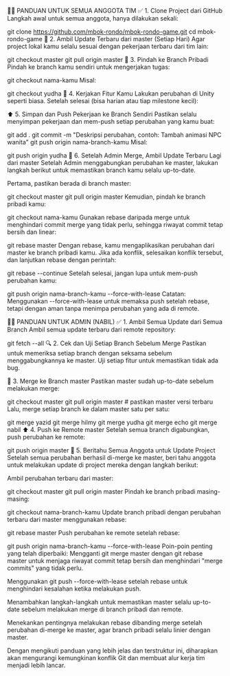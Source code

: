 
👨‍💻 PANDUAN UNTUK SEMUA ANGGOTA TIM
✅ 1. Clone Project dari GitHub
Langkah awal untuk semua anggota, hanya dilakukan sekali:

git clone https://github.com/mbok-rondo/mbok-rondo-game.git
cd mbok-rondo-game
🔁 2. Ambil Update Terbaru dari master (Setiap Hari)
Agar project lokal kamu selalu sesuai dengan pekerjaan terbaru dari tim lain:

git checkout master
git pull origin master
🌿 3. Pindah ke Branch Pribadi
Pindah ke branch kamu sendiri untuk mengerjakan tugas:

git checkout nama-kamu
Misal:

git checkout yudha
🎨 4. Kerjakan Fitur Kamu
Lakukan perubahan di Unity seperti biasa. Setelah selesai (bisa harian atau tiap milestone kecil):

⬆️ 5. Simpan dan Push Pekerjaan ke Branch Sendiri
Pastikan selalu menyimpan pekerjaan dan mem-push setiap perubahan yang kamu buat:

git add .
git commit -m "Deskripsi perubahan, contoh: Tambah animasi NPC wanita"
git push origin nama-branch-kamu
Misal:

git push origin yudha
🔄 6. Setelah Admin Merge, Ambil Update Terbaru Lagi dari master
Setelah Admin menggabungkan perubahan ke master, lakukan langkah berikut untuk memastikan branch kamu selalu up-to-date.

Pertama, pastikan berada di branch master:

git checkout master
git pull origin master
Kemudian, pindah ke branch pribadi kamu:

git checkout nama-kamu
Gunakan rebase daripada merge untuk menghindari commit merge yang tidak perlu, sehingga riwayat commit tetap bersih dan linear:

git rebase master
Dengan rebase, kamu mengaplikasikan perubahan dari master ke branch pribadi kamu. Jika ada konflik, selesaikan konflik tersebut, dan lanjutkan rebase dengan perintah:

git rebase --continue
Setelah selesai, jangan lupa untuk mem-push perubahan kamu:

git push origin nama-branch-kamu --force-with-lease
Catatan: Menggunakan --force-with-lease untuk memaksa push setelah rebase, tetapi dengan aman tanpa menimpa perubahan yang ada di remote.

🧑‍💼 PANDUAN UNTUK ADMIN (NABIL)
✅ 1. Ambil Semua Update dari Semua Branch
Ambil semua update terbaru dari remote repository:

git fetch --all
🔍 2. Cek dan Uji Setiap Branch Sebelum Merge
Pastikan untuk memeriksa setiap branch dengan seksama sebelum menggabungkannya ke master. Uji setiap fitur untuk memastikan tidak ada bug.

🔄 3. Merge ke Branch master
Pastikan master sudah up-to-date sebelum melakukan merge:

git checkout master
git pull origin master # pastikan master versi terbaru
Lalu, merge setiap branch ke dalam master satu per satu:

git merge yazid
git merge hilmy
git merge yudha
git merge echo
git merge nabil
⬆️ 4. Push ke Remote master
Setelah semua branch digabungkan, push perubahan ke remote:

git push origin master
📣 5. Beritahu Semua Anggota untuk Update Project
Setelah semua perubahan berhasil di-merge ke master, beri tahu anggota untuk melakukan update di project mereka dengan langkah berikut:

Ambil perubahan terbaru dari master:

git checkout master
git pull origin master
Pindah ke branch pribadi masing-masing:

git checkout nama-branch-kamu
Update branch pribadi dengan perubahan terbaru dari master menggunakan rebase:

git rebase master
Push perubahan ke remote setelah rebase:


git push origin nama-branch-kamu --force-with-lease
Poin-poin penting yang telah diperbaiki:
Mengganti git merge master dengan git rebase master untuk menjaga riwayat commit tetap bersih dan menghindari "merge commits" yang tidak perlu.

Menggunakan git push --force-with-lease setelah rebase untuk menghindari kesalahan ketika melakukan push.

Menambahkan langkah-langkah untuk memastikan master selalu up-to-date sebelum melakukan merge di branch pribadi dan remote.

Menekankan pentingnya melakukan rebase dibanding merge setelah perubahan di-merge ke master, agar branch pribadi selalu linier dengan master.

Dengan mengikuti panduan yang lebih jelas dan terstruktur ini, diharapkan akan mengurangi kemungkinan konflik Git dan membuat alur kerja tim menjadi lebih lancar.
